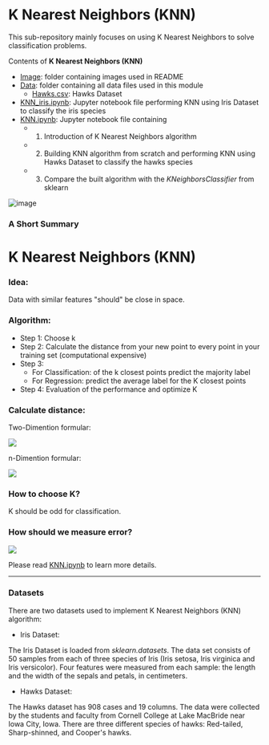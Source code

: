 # K Nearest Neighbors (KNN)

This sub-repository mainly focuses on using K Nearest Neighbors to solve classification problems.

Contents of **K Nearest Neighbors (KNN)**

* [Image](https://github.com/cissyyang1014/DataScience_and_MachineLearning/tree/main/SupervisedLearning/K%20Nearest%20Neighbors%20(KNN)/Image): folder containing images used in README
* [Data](https://github.com/cissyyang1014/DataScience_and_MachineLearning/tree/main/SupervisedLearning/K%20Nearest%20Neighbors%20(KNN)/Data): folder containing all data files used in this module
   * [Hawks.csv](https://github.com/cissyyang1014/DataScience_and_MachineLearning/blob/main/SupervisedLearning/K%20Nearest%20Neighbors%20(KNN)/Data/Hawks.csv): Hawks Dataset 
* [KNN_iris.ipynb](https://github.com/cissyyang1014/DataScience_and_MachineLearning/blob/main/SupervisedLearning/K%20Nearest%20Neighbors%20(KNN)/KNN_iris.ipynb): Jupyter notebook file performing KNN using Iris Dataset to classify the iris species
* [KNN.ipynb](https://github.com/cissyyang1014/DataScience_and_MachineLearning/blob/main/SupervisedLearning/K%20Nearest%20Neighbors%20(KNN)/KNN.ipynb): Jupyter notebook file containing
  - 1) Introduction of K Nearest Neighbors algorithm
  - 2) Building KNN algorithm from scratch and performing KNN using Hawks Dataset to classify the hawks species
  - 3) Compare the built algorithm with the *KNeighborsClassifier* from sklearn


![image](https://github.com/cissyyang1014/INDE577_DataScience_and_MachineLearning/blob/main/SupervisedLearning/K%20Nearest%20Neighbors%20(KNN)/Image/KNN_1.JPG)

### A Short Summary

# K Nearest Neighbors (KNN)

### Idea: 
Data with similar features "should" be close in space.

### Algorithm:
* Step 1: Choose k
* Step 2: Calculate the distance from your new point to every point in your training set (computational expensive)
* Step 3:
    - For Classification: of the k closest points predict the majority label
    - For Regression: predict the average label for the K closest points
* Step 4: Evaluation of the performance and optimize K

### Calculate distance:

Two-Dimention formular:

<img src="http://chart.googleapis.com/chart?cht=tx&chl= d(p, q) = \sqrt {(p_1-q_1)^2+(p_2-q_2)^2}" style="border:none;">


n-Dimention formular:

<img src="http://chart.googleapis.com/chart?cht=tx&chl=d(p, q) = \sqrt {(p_1-q_1)^2+(p_2-q_2)^2+...+(p_n-q_n)^2}=\sqrt {\sum \limits_{i=1}^{n}(p_i-q_i)^2}" style="border:none;">


### How to choose K?
K should be odd for classification.

### How should we measure error?

<img src="http://chart.googleapis.com/chart?cht=tx&chl=E = \frac {1}{M} \sum \limits_{i=1}^{M} \left(y_i \ne \hat {y_i} \right)" style="border:none;">

Please read [KNN.ipynb](https://github.com/cissyyang1014/DataScience_and_MachineLearning/blob/main/SupervisedLearning/K%20Nearest%20Neighbors%20(KNN)/KNN.ipynb) to learn more details.

---

### Datasets

There are two datasets used to implement K Nearest Neighbors (KNN) algorithm:
* Iris Dataset:

The Iris Dataset is loaded from *sklearn.datasets*. The data set consists of 50 samples from each of three species of Iris (Iris setosa, Iris virginica and Iris versicolor). Four features were measured from each sample: the length and the width of the sepals and petals, in centimeters.
  
* Hawks Dataset:

The Hawks dataset has 908 cases and 19 columns. The data were collected by the students and faculty from Cornell College at Lake MacBride near Iowa City, Iowa. There are three different species of hawks: Red-tailed, Sharp-shinned, and Cooper's hawks.
